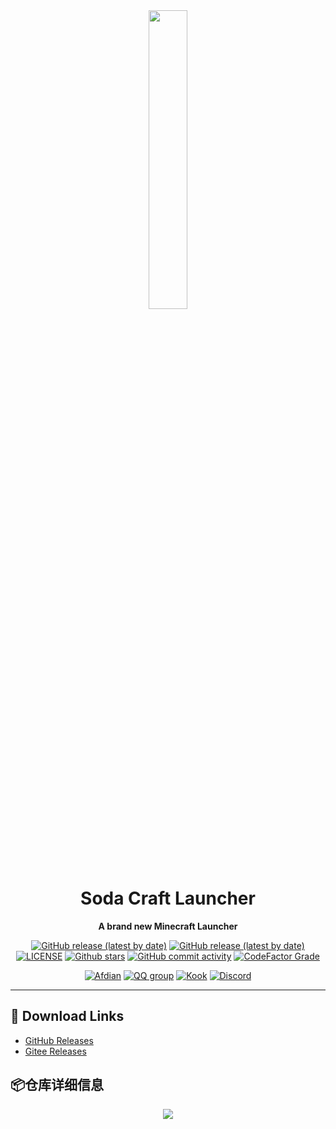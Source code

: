 <div id="top" align="center">

<img src="https://s2.loli.net/2022/11/27/nOb8QHZdeBgV5yC.png" width="35%">

# Soda Craft Launcher
**A brand new Minecraft Launcher**

</div>

<div align="center">

[![GitHub release (latest by date)](https://img.shields.io/github/v/release/SodaCL-Launcher/SodaCL?style=flat-square)](https://github.com/SodaCL-Launcher/SodaCL/release/latest)
[![GitHub release (latest by date)](https://img.shields.io/github/downloads/SodaCL-Launcher/SodaCL/latest/total?style=flat-square)](https://github.com/SodaCL-Launcher/SodaCL/releases/latest/download/SodaCL.exe)
[![LICENSE](https://img.shields.io/github/license/SodaCL-Launcher/SodaCL?style=flat-square)](https://github.com/SodaCL-Launcher/SodaCL/blob/master/LICENSE.txt)
[![Github stars](https://img.shields.io/github/stars/SodaCL-Launcher/SodaCL?style=flat-square)](https://github.com/SodaCL-Launcher/SodaCL)
[![GitHub commit activity](https://img.shields.io/github/commit-activity/m/SodaCL-Launcher/SodaCL?style=flat-square)](https://github.com/SodaCL-Launcher/SodaCL/commits)
[![CodeFactor Grade](https://img.shields.io/codefactor/grade/github/SodaCL-Launcher/SodaCL?style=flat-square)](https://www.codefactor.io/repository/github/SodaCL-Launcher/SodaCL)

[![Afdian](https://img.shields.io/badge/afdian-SodaCL-blue.svg?style=flat-square&color=ea4aaa&logo=github-sponsors)](https://afdian.net/@SodaCL)
[![QQ group](https://img.shields.io/badge/QQ_group-638450032-blue.svg?style=flat-square&color=12b7f5&logo=qq)](https://qm.qq.com/cgi-bin/qm/qr?k=7p2BAUfD1fXBvmSzIV-sptKdsLSB6Q5V&jump_from=webapi&authKey=YFXBo7XjMIFR5630MvS3Yva3Z4fPLM2pYFgjUnx+S7wbM9MPh+DDlkKhUYZquvnB)
[![Kook](https://img.shields.io/badge/KOOK-SodaCL-7ACC35.svg?style=flat-square)](https://kook.top/vPP18n)
[![Discord](https://img.shields.io/badge/discord-SodaCL-blue.svg?style=flat-square&color=5e75c5&logo=discord)](https://discord.gg/zJSv6p5dYZ)

</div>

---
## 🚀 Download Links
- [GitHub Releases](https://github.com/SodaCL-Launcher/SodaCL/releases/latest/download/SodaCL.exe)
- [Gitee Releases](https://gitee.com/SodaQuantumLab/SodaCL/releases)

## 📦仓库详细信息
<div class="members" align="center">
  <img align ="center" src="https://repobeats.axiom.co/api/embed/96d7c79af8216e2e747a61992d73a658b1c44040.svg">
</div>